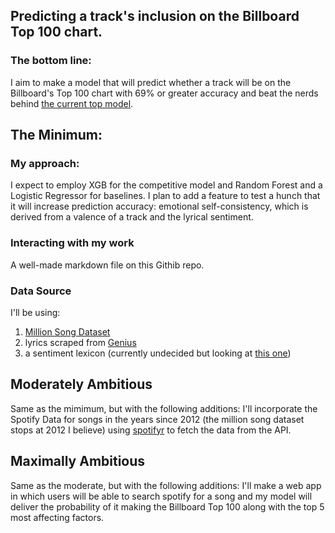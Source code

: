 ## Predicting a track's inclusion on the Billboard Top 100 chart.
### The bottom line:
I aim to make a model that will predict whether a track will be on the Billboard's Top 100 chart with 69% or greater accuracy and beat the nerds behind [the current top model](https://towardsdatascience.com/song-popularity-predictor-1ef69735e380). 

## The Minimum:
### My approach:
I expect to employ XGB for the competitive model and Random Forest and a Logistic Regressor for baselines. I plan to add a feature to test a hunch that it will increase prediction accuracy: emotional self-consistency, which is derived from a valence of a track and the lyrical sentiment.

### Interacting with my work
A well-made markdown file on this Githib repo.

### Data Source
I'll be using:
1. [Million Song Dataset](http://millionsongdataset.com/) 
2. lyrics scraped from [Genius](https://genius.com/) 
3. a sentiment lexicon (currently undecided but looking at [this one](https://juliasilge.github.io/tidytext/reference/sentiments.html))

## Moderately Ambitious 
Same as the mimimum, but with the following additions:
I'll incorporate the Spotify Data for songs in the years since 2012 (the million song dataset stops at 2012 I believe) using [spotifyr](https://github.com/charlie86/spotifyr) to fetch the data from the API. 

## Maximally Ambitious
Same as the moderate, but with the following additions:
I'll make a web app in which users will be able to search spotify for a song and my model will deliver the probability of it making the Billboard Top 100 along with the top 5 most affecting factors. 
  
